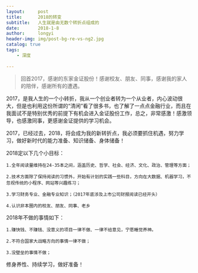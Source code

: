 ```yaml
---
layout:     post
title:      2018的转变
subtitle:   人生就是由无数个转折点组成的
date:       2018-1-8
author:     longyi
header-img: img/post-bg-re-vs-ng2.jpg
catalog: true
tags:
    - 深度
    
---
```


>回首2017，感谢的东家金证股份！感谢校友、朋友、同事，感谢我的家人的陪伴，感谢所有的遭遇。

2017，是我人生的一个小转折，我从一个创业者转为一个从业者，内心波动很大，但是也利用这份所谓的“清闲”看了很多书，也了解了一点点金融行业，而且在我面试不是特别优秀的前提下有机会进入金证股份工作，总之，非常感激！感激领导，也感激同事，更感谢金证提供的学习机会。

2017，已经过去，2018，将会成为我的新转折点，我必须要抓住机遇，努力学习，做好新时代的能力准备、知识储备、身体储备！

2018定以下几个小目标：
	
	1.全年阅读量维持在24-35本之间，涵盖历史、哲学、社会、经济、文化、政治、管理等方面；

	2.技术方面除了保持阅读的习惯外，开始有计划的实践一些科目，方向在大数据、机器学习，不忽视传统的小程序、网站等兴趣练习；

	3.学习财务专业、金融专业知识；（2017年底涉及上市公司财报阅读已经开头）

	4.认识非本圈内的校友、朋友、同事、老乡

2018年不做的事情如下：

	1.赚快钱、不赚钱、没意义的项目一律不做、一律不给意见，宁愿睡觉养神。

	2.不符合国家大战略方向的事情一律不做；

	3.没壁垒的事情不做；

修身养性、持续学习，做好准备！








